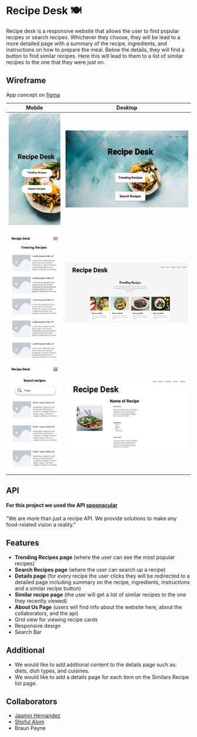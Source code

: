 # Recipe Desk 🍽️

Recipe desk is a responsive website that allows the user to find popular recipes or search recipes. Whichever they choose, they will be lead to a more detailed page with a summary of the recipe, ingredients, and instructions on how to prepare the meal. Below the details, they will find a button to find similar recipes. Here this will lead to them to a list of similar recipes to the one that they were just on. 



## Wireframe

App concept on [figma](https://www.figma.com/file/5BN6cHtH2w2gaxURvWE3z8/Phase-1-Project?node-id=0%3A1)


 | Mobile                                             | Desktop                                              | 
 |----------------------------------------------------|------------------------------------------------------|
 |![Mobile Landing page](images/homepage-mobile.png)  |![Desktop Landing Page](images/homepage-desktop.png)  |  
 |![Mobile Trending page](images/trending-mobile.png) |![Desktop Trending page](images/trending-desktop.png) |
 |![Mobile Search page](images/search-mobile.png)     | ![Desktop Search page](images/search-desktop.png)    |

 
## API

#### For this project we used the API [spoonacular](https://spoonacular.com/food-api)

"We are more than just a recipe API. We provide solutions to make any food-related vision a reality."


## Features

- **Trending Recipes page** (where the user can see the most popular recipes)
- **Search Recipes page** (where the user can search up a recipe)
- **Details page** (for every recipe the user clicks they will be redirected to a detailed page including summary on the recipe, ingredients, instructions and a similar recipe button)
- **Similar recipe page** (the user will get a list of similar recipes to the one they recently viewed)
- **About Us Page** (users will find info about the website here, about the collaborators, and the api)
- Grid view for viewing recipe cards
- Responsive design
- Search Bar

## Additional

- We would like to add addtional content to the details page such as: diets, dish types, and cuisines.
- We would like to add a details page for each item on the Similars Recipe list page.


## Collaborators

- [Jasmin Hernandez](https://github.com/jasmincher)
- [Shoful Alom](https://github.com/Shoful)
- Braun Payne
